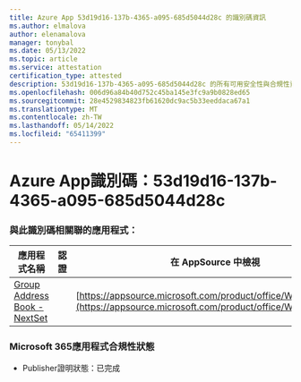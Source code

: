 ```yaml
---
title: Azure App 53d19d16-137b-4365-a095-685d5044d28c 的識別碼資訊
ms.author: elmalova
author: elenamalova
manager: tonybal
ms.date: 05/13/2022
ms.topic: article
ms.service: attestation
certification_type: attested
description: 53d19d16-137b-4365-a095-685d5044d28c 的所有可用安全性與合規性資訊。
ms.openlocfilehash: 006d96a84b40d752c45ba145e3fc9a9b0828ed65
ms.sourcegitcommit: 28e4529834823fb61620dc9ac5b33eeddaca67a1
ms.translationtype: MT
ms.contentlocale: zh-TW
ms.lasthandoff: 05/14/2022
ms.locfileid: "65411399"
---
```

# <a name="azure-app-id-53d19d16-137b-4365-a095-685d5044d28c"></a>Azure App識別碼：53d19d16-137b-4365-a095-685d5044d28c


### <a name="apps-associated-with-this-id"></a>與此識別碼相關聯的應用程式：
| **應用程式名稱** | **認證** | **在 AppSource 中檢視** |
|--------------|---------------|-----------------------|
| [Group Address Book - NextSet](../forward/WA200001863.md) |  | [https://appsource.microsoft.com/product/office/WA200001863](https://appsource.microsoft.com/product/office/WA200001863) |

### <a name="microsoft-365-app-compliance-status"></a>Microsoft 365應用程式合規性狀態
- Publisher證明狀態：已完成

